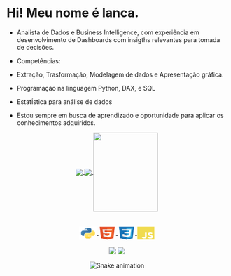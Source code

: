 <h1> Hi! Meu nome é Ianca. </h1>


- Analista de Dados e Business Intelligence, com experiência em desenvolvimento de Dashboards com insigths relevantes para tomada de decisões.
- Competências:
- Extração, Trasformação, Modelagem de dados e Apresentação gráfica.
- Programação na linguagem Python, DAX, e SQL
- EstatÍstica para análise de dados
- Estou sempre em busca de aprendizado e oportunidade para aplicar os conhecimentos adquiridos.
  
  <div  align="center"> 
<div>
  
  <div  align="center"> 
  <a href="https://github.com/iancaabreu">
  <img height="180em"   align="center" src="https://github-readme-stats.vercel.app/api?username=iancaabreu&show_icons=true&theme=react&include_all_commits=true&count_private=true"/>
  <img height="180em"  align="center" src="https://github-readme-stats.vercel.app/api/top-langs/?username=IANCAABREU&layout=compact&langs_count=7&theme=react" />

  <img align="center" width="148" height="180" src="https://media1.tenor.com/images/68e8337fb4eb7e40645d832c64762a8b/tenor.gif?itemid=19443613">
</div> 

<br>
<div  align="center"> 
  <div style="display: inline_block"><br>
  <img align="center" alt="ianca-Python" height="30" width="40" src="https://raw.githubusercontent.com/devicons/devicon/master/icons/python/python-original.svg">
  <img align="center" alt="ianca-Python" height="30" width="40" src="https://raw.githubusercontent.com/devicons/devicon/master/icons/html5/html5-original.svg">
  <img align="center" alt="CSS" height="30" width="40" src="https://raw.githubusercontent.com/devicons/devicon/master/icons/css3/css3-original.svg">
  <img align="center" alt="Rafa-Js" height="30" width="40" src="https://raw.githubusercontent.com/devicons/devicon/master/icons/javascript/javascript-plain.svg">
  
        
    
</div>

<br>
  <div> 
  <a href="https://instagram.com/iancaabreu" target="_blank"><img src="https://img.shields.io/badge/-Instagram-%23E4405F?style=for-the-badge&logo=instagram&logoColor=white" target="_blank"></a>
  <a href="https://www.linkedin.com/in/ianca-abreu/" target="_blank"><img src="https://img.shields.io/badge/-LinkedIn-%230077B5?style=for-the-badge&logo=linkedin&logoColor=white" target="_blank"></a> 

    
![Snake animation](https://github.com/ellen2121/ellen2121/blob/output/github-contribution-grid-snake.gif)
  
</div>


